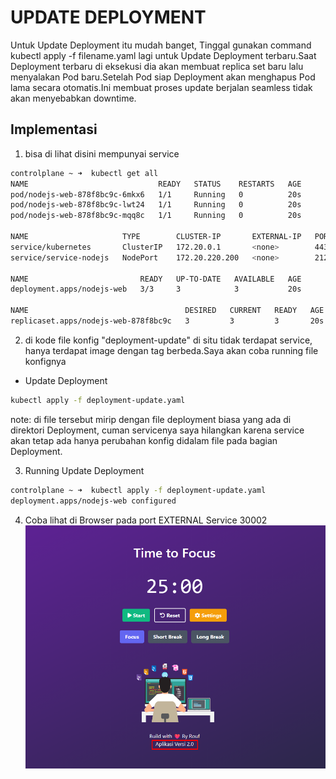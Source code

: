 # UPDATE DEPLOYMENT 
Untuk Update Deployment itu mudah banget, Tinggal gunakan command kubectl apply -f filename.yaml lagi untuk Update Deployment terbaru.Saat Deployment terbaru di eksekusi dia akan membuat replica set baru lalu menyalakan Pod baru.Setelah Pod siap Deployment akan menghapus Pod lama secara otomatis.Ini membuat proses update berjalan seamless tidak akan menyebabkan downtime.

## Implementasi

1. bisa di lihat disini mempunyai service
```bash
controlplane ~ ➜  kubectl get all
NAME                             READY   STATUS    RESTARTS   AGE
pod/nodejs-web-878f8bc9c-6mkx6   1/1     Running   0          20s
pod/nodejs-web-878f8bc9c-lwt24   1/1     Running   0          20s
pod/nodejs-web-878f8bc9c-mqq8c   1/1     Running   0          20s

NAME                     TYPE        CLUSTER-IP       EXTERNAL-IP   PORT(S)          AGE
service/kubernetes       ClusterIP   172.20.0.1       <none>        443/TCP          76m
service/service-nodejs   NodePort    172.20.220.200   <none>        2122:30002/TCP   20s

NAME                         READY   UP-TO-DATE   AVAILABLE   AGE
deployment.apps/nodejs-web   3/3     3            3           20s

NAME                                   DESIRED   CURRENT   READY   AGE
replicaset.apps/nodejs-web-878f8bc9c   3         3         3       20s
```

2. di kode file konfig "deployment-update" di situ tidak terdapat service, hanya terdapat image dengan tag berbeda.Saya akan coba running file konfignya
- Update Deployment
```bash
kubectl apply -f deployment-update.yaml
```
note: di file tersebut mirip dengan file deployment biasa yang ada di direktori Deployment, cuman servicenya saya hilangkan karena service akan tetap ada hanya perubahan konfig didalam file pada bagian Deployment.

3. Running Update Deployment
```bash
controlplane ~ ➜  kubectl apply -f deployment-update.yaml 
deployment.apps/nodejs-web configured
```

4. Coba lihat di Browser pada port EXTERNAL Service 30002
![update-deployment](/Deployment/image/update-deployment.png)




